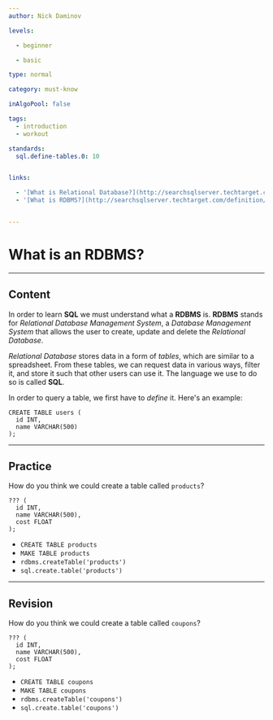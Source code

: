 ```yaml
---
author: Nick Daminov

levels:

  - beginner

  - basic

type: normal

category: must-know

inAlgoPool: false

tags:
  - introduction
  - workout

standards:
  sql.define-tables.0: 10


links:

  - '[What is Relational Database?](http://searchsqlserver.techtarget.com/definition/relational-database){website}'
  - '[What is RDBMS?](http://searchsqlserver.techtarget.com/definition/relational-database-management-system){website}'


---
```


# What is an RDBMS?

---
## Content

In order to learn **SQL** we must understand what a **RDBMS** is. **RDBMS** stands for *Relational Database Management System*, a *Database Management System* that allows the user to create, update and delete the *Relational Database*.

*Relational Database* stores data in a form of _tables_, which are similar to a spreadsheet. From these tables, we can request data in various ways, filter it, and store it such that other users can use it. The language we use to do so is called **SQL**. 

In order to query a table, we first have to _define_ it. Here's an example:
```
CREATE TABLE users (
  id INT,
  name VARCHAR(500)
);

```

---
## Practice

How do you think we could create a table called `products`?

```
??? (
  id INT,
  name VARCHAR(500),
  cost FLOAT
);
```

* `CREATE TABLE products`
* `MAKE TABLE products`
* `rdbms.createTable('products')`
* `sql.create.table('products')`

---
## Revision

How do you think we could create a table called `coupons`?

```
??? (
  id INT,
  name VARCHAR(500),
  cost FLOAT
);
```

* `CREATE TABLE coupons`
* `MAKE TABLE coupons`
* `rdbms.createTable('coupons')`
* `sql.create.table('coupons')`

